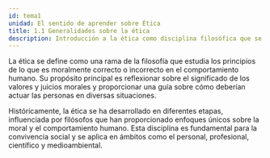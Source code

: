 ```yaml
---
id: tema1
unidad: El sentido de aprender sobre Ética
title: 1.1 Generalidades sobre la ética
description: Introducción a la ética como disciplina filosófica que se ocupa de analizar la moralidad y las normas de conducta humana.
---
```


La ética se define como una rama de la filosofía que estudia los principios de lo que es moralmente correcto o incorrecto en el comportamiento humano. Su propósito principal es reflexionar sobre el significado de los valores y juicios morales y proporcionar una guía sobre cómo deberían actuar las personas en diversas situaciones. 

Históricamente, la ética se ha desarrollado en diferentes etapas, influenciada por filósofos que han proporcionado enfoques únicos sobre la moral y el comportamiento humano. Esta disciplina es fundamental para la convivencia social y se aplica en ámbitos como el personal, profesional, científico y medioambiental.